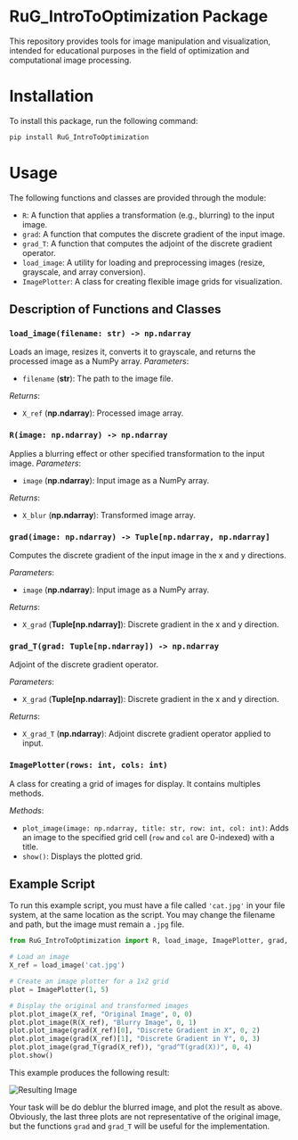 # RuG_IntroToOptimization Package

This repository provides tools for image manipulation and visualization, intended for educational purposes in the field of optimization and computational image processing.

# Installation

To install this package, run the following command:

```bash
pip install RuG_IntroToOptimization
```

# Usage

The following functions and classes are provided through the module:

- `R`: A function that applies a transformation (e.g., blurring) to the input image.
- `grad`: A function that computes the discrete gradient of the input image.
- `grad_T`: A function that computes the adjoint of the discrete gradient operator.
- `load_image`: A utility for loading and preprocessing images (resize, grayscale, and array conversion).
- `ImagePlotter`: A class for creating flexible image grids for visualization.

## Description of Functions and Classes

### `load_image(filename: str) -> np.ndarray`

Loads an image, resizes it, converts it to grayscale, and returns the processed image as a NumPy array.
_Parameters_:

- `filename` (**str**): The path to the image file.

_Returns_:

- `X_ref` (**np.ndarray**): Processed image array.

### `R(image: np.ndarray) -> np.ndarray`

Applies a blurring effect or other specified transformation to the input image.
_Parameters_:

- `image` (**np.ndarray**): Input image as a NumPy array.

_Returns_:

- `X_blur` (**np.ndarray**): Transformed image array.

### `grad(image: np.ndarray) -> Tuple[np.ndarray, np.ndarray]`

Computes the discrete gradient of the input image in the x and y directions.

_Parameters_:

- `image` (**np.ndarray**): Input image as a NumPy array.

_Returns_:

- `X_grad` (**Tuple[np.ndarray]**): Discrete gradient in the x and y direction.

### `grad_T(grad: Tuple[np.ndarray]) -> np.ndarray`

Adjoint of the discrete gradient operator.

_Parameters_:

- `X_grad` (**Tuple[np.ndarray]**): Discrete gradient in the x and y direction.

_Returns_:

- `X_grad_T` (**np.ndarray**): Adjoint discrete gradient operator applied to input.

### `ImagePlotter(rows: int, cols: int)`

A class for creating a grid of images for display. It contains multiples methods.

_Methods_:

- `plot_image(image: np.ndarray, title: str, row: int, col: int)`: Adds an image to the specified grid cell (`row` and `col` are 0-indexed) with a title.
- `show()`: Displays the plotted grid.

## Example Script

To run this example script, you must have a file called `'cat.jpg'` in your file system, at the same location as the script. You may change the filename and path, but the image must remain a `.jpg` file.

```python
from RuG_IntroToOptimization import R, load_image, ImagePlotter, grad, grad_T

# Load an image
X_ref = load_image('cat.jpg')

# Create an image plotter for a 1x2 grid
plot = ImagePlotter(1, 5)

# Display the original and transformed images
plot.plot_image(X_ref, "Original Image", 0, 0)
plot.plot_image(R(X_ref), "Blurry Image", 0, 1)
plot.plot_image(grad(X_ref)[0], "Discrete Gradient in X", 0, 2)
plot.plot_image(grad(X_ref)[1], "Discrete Gradient in Y", 0, 3)
plot.plot_image(grad_T(grad(X_ref)), "grad^T(grad(X))", 0, 4)
plot.show()
```

This example produces the following result:

![Resulting Image](https://github.com/DanielCortild/IntroductionToOptimization/blob/main/tests/result.png?raw=true)

Your task will be do deblur the blurred image, and plot the result as above. Obviously, the last three plots are not representative of the original image, but the functions `grad` and `grad_T` will be useful for the implementation.

